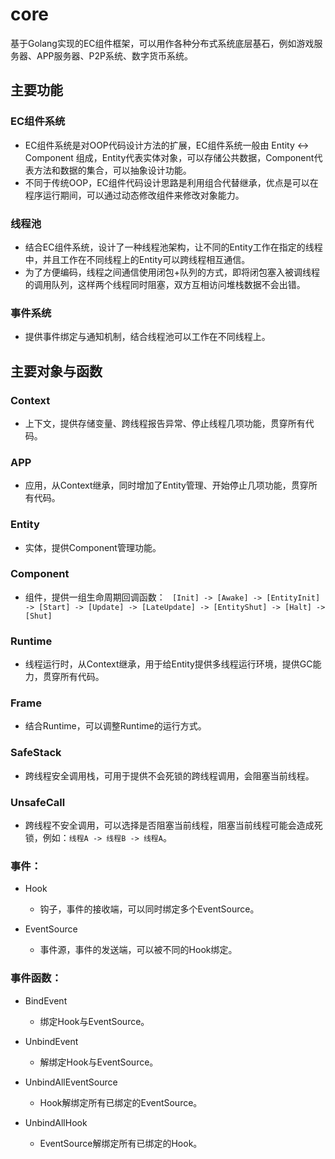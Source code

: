 # core

基于Golang实现的EC组件框架，可以用作各种分布式系统底层基石，例如游戏服务器、APP服务器、P2P系统、数字货币系统。

## 主要功能
### EC组件系统
* EC组件系统是对OOP代码设计方法的扩展，EC组件系统一般由 Entity <-> Component 组成，Entity代表实体对象，可以存储公共数据，Component代表方法和数据的集合，可以抽象设计功能。
* 不同于传统OOP，EC组件代码设计思路是利用组合代替继承，优点是可以在程序运行期间，可以通过动态修改组件来修改对象能力。

### 线程池
* 结合EC组件系统，设计了一种线程池架构，让不同的Entity工作在指定的线程中，并且工作在不同线程上的Entity可以跨线程相互通信。
* 为了方便编码，线程之间通信使用闭包+队列的方式，即将闭包塞入被调线程的调用队列，这样两个线程同时阻塞，双方互相访问堆栈数据不会出错。

### 事件系统
* 提供事件绑定与通知机制，结合线程池可以工作在不同线程上。

## 主要对象与函数
### Context
* 上下文，提供存储变量、跨线程报告异常、停止线程几项功能，贯穿所有代码。

### APP
* 应用，从Context继承，同时增加了Entity管理、开始停止几项功能，贯穿所有代码。

### Entity
* 实体，提供Component管理功能。

### Component
* 组件，提供一组生命周期回调函数：
` [Init] -> [Awake] -> [EntityInit] -> [Start] -> [Update] -> [LateUpdate] -> [EntityShut] -> [Halt] -> [Shut]`

### Runtime
* 线程运行时，从Context继承，用于给Entity提供多线程运行环境，提供GC能力，贯穿所有代码。

### Frame
* 结合Runtime，可以调整Runtime的运行方式。

### SafeStack
* 跨线程安全调用栈，可用于提供不会死锁的跨线程调用，会阻塞当前线程。

### UnsafeCall
* 跨线程不安全调用，可以选择是否阻塞当前线程，阻塞当前线程可能会造成死锁，例如：`线程A -> 线程B -> 线程A`。

### 事件：
* Hook 
	* 钩子，事件的接收端，可以同时绑定多个EventSource。

* EventSource 
	* 事件源，事件的发送端，可以被不同的Hook绑定。

### 事件函数：
* BindEvent 
	* 绑定Hook与EventSource。

* UnbindEvent 
	* 解绑定Hook与EventSource。

* UnbindAllEventSource 
	* Hook解绑定所有已绑定的EventSource。

* UnbindAllHook 
	* EventSource解绑定所有已绑定的Hook。
